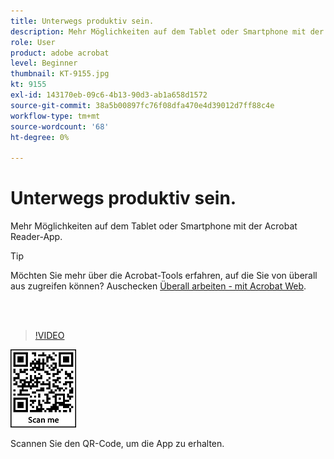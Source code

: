 ```yaml
---
title: Unterwegs produktiv sein.
description: Mehr Möglichkeiten auf dem Tablet oder Smartphone mit der Acrobat Reader-App
role: User
product: adobe acrobat
level: Beginner
thumbnail: KT-9155.jpg
kt: 9155
exl-id: 143170eb-09c6-4b13-90d3-ab1a658d1572
source-git-commit: 38a5b00897fc76f08dfa470e4d39012d7ff88c4e
workflow-type: tm+mt
source-wordcount: '68'
ht-degree: 0%

---
```


# Unterwegs produktiv sein.

Mehr Möglichkeiten auf dem Tablet oder Smartphone mit der Acrobat Reader-App.

>[!TIP]
>
>Möchten Sie mehr über die Acrobat-Tools erfahren, auf die Sie von überall aus zugreifen können? Auschecken [Überall arbeiten - mit Acrobat Web](acrobatweb.md).

<br> 

>[!VIDEO](https://video.tv.adobe.com/v/337972?hidetitle=true)

![QR-Code](../assets/Acrobatqrcode.jpg)

Scannen Sie den QR-Code, um die App zu erhalten.
